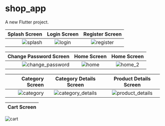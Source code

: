 # shop_app

A new Flutter project.

|  Splash Screen         |   Login Screen             |  Register Screen              
------------------------:|:-------------------------:|:-------------------------:
![splash](https://user-images.githubusercontent.com/76426940/230227977-bf05b552-b674-4782-b2c5-9cca9c522ba5.jpeg)|![login](https://user-images.githubusercontent.com/76426940/230228070-69814509-26b5-4dc4-a16f-5ca94dc49c96.jpeg)|![register](https://user-images.githubusercontent.com/76426940/230228198-47f58e5a-8769-4bf8-b3ff-dea5f0e3db5b.jpeg)

|Change Password Screen           |   Home Screen         |  Home Screen     
------------------------:|:-------------------------:|:-------------------------:
![change_password](https://user-images.githubusercontent.com/76426940/230228354-603ae1b0-24a9-4b18-bfb8-6860d15eb741.jpeg)|![home](https://user-images.githubusercontent.com/76426940/236821051-1981fd65-1245-4a53-8968-3e1fd19711d9.jpeg)|![home_2](https://user-images.githubusercontent.com/76426940/236821250-352554cf-c3d9-4703-b030-f9e4d6cbc101.jpeg)

|  Category Screen       |   Category Details Screen             |  Product Details Screen     
------------------------:|:-------------------------:|:-------------------------:
![category](https://user-images.githubusercontent.com/76426940/236821516-6f1ff4e0-8df1-4db8-842c-620b31cb072e.jpeg)|![category_details](https://user-images.githubusercontent.com/76426940/236821871-d22422fc-472d-4bfd-8c66-0df8c5e340fd.jpeg)|![product_details](https://user-images.githubusercontent.com/76426940/236822357-80d500da-a9af-49b0-a805-f769e139f335.jpeg)

|  Cart Screen        |       
|------------------------:|
![cart](https://user-images.githubusercontent.com/76426940/236822992-b0422230-6c55-461f-bde1-2a3958f2eda9.jpeg)



